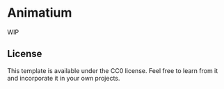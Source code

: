 # Animatium

WIP

## License

This template is available under the CC0 license. Feel free to learn from it and incorporate it in your own projects.
